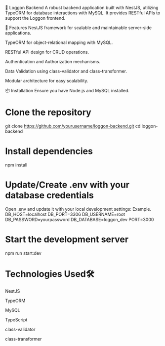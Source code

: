 🔧 Loggon Backend
A robust backend application built with NestJS, utilizing TypeORM for database interactions with MySQL. It provides RESTful APIs to support the Loggon frontend.

🚀 Features
NestJS framework for scalable and maintainable server-side applications.

TypeORM for object-relational mapping with MySQL.

RESTful API design for CRUD operations.

Authentication and Authorization mechanisms.

Data Validation using class-validator and class-transformer.

Modular architecture for easy scalability.


📦 Installation
Ensure you have Node.js and MySQL installed.

# Clone the repository
git clone https://github.com/yourusername/loggon-backend.git
cd loggon-backend

# Install dependencies
npm install

# Update/Create .env with your database credentials
Open .env and update it with your local development settings:
Example. 
DB_HOST=localhost
DB_PORT=3306
DB_USERNAME=root
DB_PASSWORD=yourpassword
DB_DATABASE=loggon_dev
PORT=3000

# Start the development server
npm run start:dev


# Technologies Used🛠️ 
NestJS

TypeORM

MySQL

TypeScript

class-validator

class-transformer
